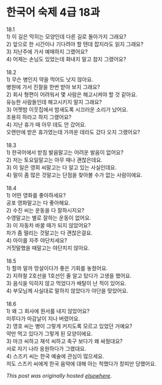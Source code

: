 # 한국어 숙제 4급 18과

<p>18.1<br>1) 이 길은 막히는 모양인데 다른 길로 돌아가지 그래요?<br>2) 앞으로 한 시간이나 기다려야 할 텐데 잡지라도 읽지 그래요?<br>3) 지난주에 가서 예매하지 그랬어요?<br>4) 어제는 손님도 있었는데 화내지 말고 참지 그랬어요?<br><br>18.2<br>1) 무슨 병인지 약을 먹어도 낫지 않아요.<br>병원에 가서 진찰을 한번 받아 보지 그래요?<br>2) 회사 형편이 어려워서 몇 사람은 해고시켜야 할 것 같아요.<br>유능한 사람들인데 해고시키지 말지 그래요?<br>3) 어젯밤 이웃집에서 밤새도록 시끄러운 소리가 났어요.<br>조용히 하라고 하지 그랬어요?<br>4) 지난 휴가 때 아무 데도 안 갔어요.<br>오랜만에 받은 휴가였는데 가까운 데라도 갔다 오지 그랬어요?<br><br>18.3<br>1) 한국어에서 받침 발음말고는 어려운 발음이 없어요?<br>2) 저는 토요일말고는 아무 때나 괜찮은데요.<br>3) 이 일은 영희 씨말고는 다 알고 있는 사실인데요.<br>4) 말이 좀 많은 것말고는 단점을 찾아볼 수가 없는 사람이에요.<br><br>18.4<br>1) 어떤 영화를 좋아하세요?<br>공포 영화말고는 다 좋아해요.<br>2) 수진 씨는 운동을 다 잘하시지요?<br>수영말고는 별로 잘하는 운동이 없어요.<br>3) 이 자동차 바꿀 때가 되지 않았어요?<br>차가 좀 떨리는 것말고는 다 괜찮은걸요.<br>4) 아이를 자주 야단치세요?<br>거짓말했을 때말고는 야단치지 않아요.<br><br>18.5<br>1) 할까 말까 망설이다가 좋은 기회를 놓쳤어요.<br>2) 지하철 2호선을 1호선인 줄 알고 탔다가 고생을 했어요.<br>3) 음식을 익히지 않고 먹었다가 배탈이 난 적이 있어요.<br>4) 부모님께 사실대로 말하지 않았다가 야단을 맞았어요.<br><br>18.6<br>1) 왜 그 회사에 원서를 내지 않았어요?<br>미루다가 마감날이 지나 버렸어요.<br>2) 영호 씨는 병이 그렇게 커지도록 모르고 있었던 거예요?<br>약만 먹고 있다가 그렇게 된 모양이에요.<br>3) 마크 씨하고 재석 씨하고 축구 보다가 왜 싸웠대요?<br>서로 자기 나라 응원하다가 그랬대요.<br>4) 스즈키 씨는 한국 예술에 관심이 많으세요.<br>저도 스즈키 씨에게 한국 음악에 대해 아는 척했다가 창피만 당했어요.</p>


*This post was originally hosted [elsewhere](http://planspace.blogspot.com/2009/07/4-18.html).*
